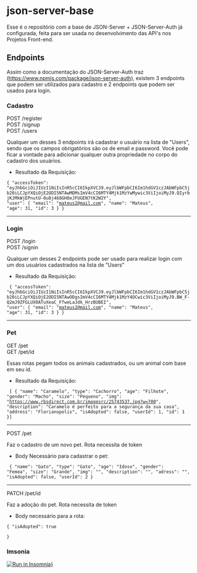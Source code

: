 # json-server-base

Esse é o repositório com a base de JSON-Server + JSON-Server-Auth já configurada, feita para ser usada no desenvolvimento das API's nos Projetos Front-end.

## Endpoints

Assim como a documentação do JSON-Server-Auth traz (https://www.npmjs.com/package/json-server-auth), existem 3 endpoints que podem ser utilizados para cadastro e 2 endpoints que podem ser usados para login.

### Cadastro

POST /register <br/>
POST /signup <br/>
POST /users

Qualquer um desses 3 endpoints irá cadastrar o usuário na lista de "Users", sendo que os campos obrigatórios são os de email e password.
Você pode ficar a vontade para adicionar qualquer outra propriedade no corpo do cadastro dos usuários.

* Resultado da Requisição:

<code>{
	"accessToken": "eyJhbGciOiJIUzI1NiIsInR5cCI6IkpXVCJ9.eyJlbWFpbCI6Im1hdGV1czJAbWFpbC5jb20iLCJpYXQiOjE2ODI5NTAwMDMsImV4cCI6MTY4Mjk1MzYwMywic3ViIjoiMyJ9.QIyrbjKJMkWjEPnutU-0u8j468GH8eJFUGEN7tK2W2Y",
	"user": {
		"email": "mateus2@mail.com",
		"name": "Mateus",
		"age": 31,
		"id": 3
	}
} </code>

<hr/>

### Login

POST /login <br/>
POST /signin

Qualquer um desses 2 endpoints pode ser usado para realizar login com um dos usuários cadastrados na lista de "Users"

* Resultado da Requisição:

<code> {
	"accessToken": "eyJhbGciOiJIUzI1NiIsInR5cCI6IkpXVCJ9.eyJlbWFpbCI6Im1hdGV1czJAbWFpbC5jb20iLCJpYXQiOjE2ODI5NTAwODgsImV4cCI6MTY4Mjk1MzY4OCwic3ViIjoiMyJ9.BW_F-Q2mJ9ZFGLUX0ATuXeaC_FfweLaJdk_HrzBUBEI",
	"user": {
		"email": "mateus2@mail.com",
		"name": "Mateus",
		"age": 31,
		"id": 3
	}
} </code>

<hr/>

### Pet

GET /pet <br/>
GET /pet/id <br/>

Essas rotas pegam todos os animais cadastrados, ou um animal com base em seu id.

* Resultado da Requisição:

<code> [
	{
		"name": "Caramelo",
		"type": "Cachorro",
		"age": "Filhote",
		"gender": "Macho",
		"size": "Pequeno",
		"img": "https://www.rbsdirect.com.br/imagesrc/25743537.jpg?w=700",
		"description": "Caramelo é perfeito para a segurança da sua casa",
		"address": "Florianopolis",
		"isAdopted": false,
		"userId": 1,
		"id": 1
	}]</code>

<hr/>

POST /pet <br/>

Faz o cadastro de um novo pet. Rota necessita de token

* Body Necessário para cadastrar o pet:

<code> {
	"name": "Gato",
  "type": "Gato",
  "age": "Idoso",
  "gender": "Femea",
  "size": "Grande",
	"img": "",
	"description": "",
	"adress": "",
	"isAdopted": false,
	"userId": 2
}
</code>

<hr/>

PATCH /pet/id

Faz a adoção do pet. Rota necessita de token

* Body necessário para a rota:

<code>{
	"isAdopted": true	
} </code>


### Imsonia

[![Run in Insomnia}](https://insomnia.rest/images/run.svg)](https://insomnia.rest/run/?label=&uri=)
